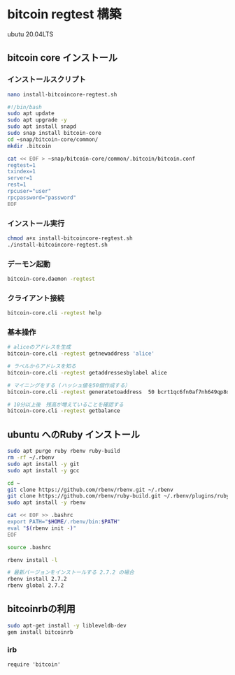 # bitcoin regtest 構築

ubutu 20.04LTS

## bitcoin core インストール

### インストールスクリプト

```bash
nano install-bitcoincore-regtest.sh
```


```bash
#!/bin/bash
sudo apt update
sudo apt upgrade -y
sudo apt install snapd
sudo snap install bitcoin-core
cd ~snap/bitcoin-core/common/
mkdir .bitcoin

cat << EOF > ~snap/bitcoin-core/common/.bitcoin/bitcoin.conf
regtest=1
txindex=1
server=1
rest=1
rpcuser="user"
rpcpassword="password"
EOF
```


### インストール実行

```bash
chmod a+x install-bitcoincore-regtest.sh
./install-bitcoincore-regtest.sh


```

### デーモン起動


```bash
bitcoin-core.daemon -regtest
```

### クライアント接続

```bash
bitcoin-core.cli -regtest help
```

### 基本操作

```bash
# aliceのアドレスを生成
bitcoin-core.cli -regtest getnewaddress 'alice'

# ラベルからアドレスを知る
bitcoin-core.cli -regtest getaddressesbylabel alice

# マイニングをする (ハッシュ値を50個作成する）
bitcoin-core.cli -regtest generatetoaddress  50 bcrt1qc6fn0af7nh649qp8dmlmhr6al3pnvchlkhvevg

# 10分以上後　残高が増えていることを確認する
bitcoin-core.cli -regtest getbalance
```

## ubuntu へのRuby インストール

```bash
sudo apt purge ruby rbenv ruby-build
rm -rf ~/.rbenv
sudo apt install -y git
sudo apt install -y gcc

cd ~
git clone https://github.com/rbenv/rbenv.git ~/.rbenv
git clone https://github.com/rbenv/ruby-build.git ~/.rbenv/plugins/ruby-build
sudo apt install -y rbenv

cat << EOF >> .bashrc
export PATH="$HOME/.rbenv/bin:$PATH"
eval "$(rbenv init -)"
EOF

source .bashrc

rbenv install -l

# 最新バージョンをインストールする 2.7.2 の場合
rbenv install 2.7.2
rbenv global 2.7.2
```

## bitcoinrbの利用

```bash
sudo apt-get install -y libleveldb-dev
gem install bitcoinrb
```

### irb

```
require 'bitcoin'

```